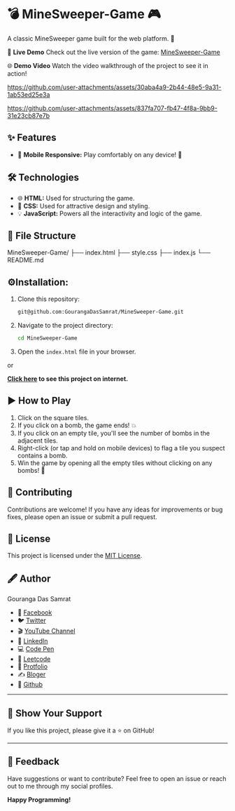 # 💣 MineSweeper-Game 🎮

A classic MineSweeper game built for the web platform. 🚀

🎥 **Live Demo**
Check out the live version of the game: [MineSweeper-Game](https://mine-sweeper-game-mauve.vercel.app/)

🌐 **Demo Video**
Watch the video walkthrough of the project to see it in action!


https://github.com/user-attachments/assets/30aba4a9-2b44-48e5-9a31-1ab53ed25e3a



https://github.com/user-attachments/assets/837fa707-fb47-4f8a-9bb9-31e23cb87e7b


## ✨ Features

* 📱 **Mobile Responsive:** Play comfortably on any device! 🥳

## 🛠️ Technologies

* 🌐 **HTML:** Used for structuring the game.
* 🎨 **CSS:** Used for attractive design and styling.
* 💡 **JavaScript:** Powers all the interactivity and logic of the game.

## 📂 File Structure


MineSweeper-Game/
├── index.html
├── style.css
├── index.js
└── README.md


## ⚙️Installation:

1.  Clone this repository:

    ```bash
    git@github.com:GourangaDasSamrat/MineSweeper-Game.git

2.  Navigate to the project directory:
    ```bash
    cd MineSweeper-Game
    ```
3.  Open the `index.html` file in your browser.

or

**[Click here](https://mine-sweeper-game-mauve.vercel.app/) to see this project on internet.**


## ▶️ How to Play

1.  Click on the square tiles.
2.  If you click on a bomb, the game ends! 💥
3.  If you click on an empty tile, you'll see the number of bombs in the adjacent tiles.
4.  Right-click (or tap and hold on mobile devices) to flag a tile you suspect contains a bomb.
5.  Win the game by opening all the empty tiles without clicking on any bombs! 🎉

## 👏 Contributing

Contributions are welcome! If you have any ideas for improvements or bug fixes, please open an issue or submit a pull request.

## 📰 License

This project is licensed under the [MIT License](https://opensource.org/licenses/MIT).

## 🖋️ Author

Gouranga Das Samrat

- 📘 [Facebook](https://www.facebook.com/gourangadassamrat)
- 🐦 [Twitter](https://x.com/gouranga_khulna)
- 🎬 [YouTube Channel](https://www.youtube.com/@GourangaDasSamrat)
- 💼 [LinkedIn](https://linkedin.com/in/gouranga-das-samrat)
- 💻 [Code Pen](https://codepen.io/gouranga-das-samrat)
- 🚀 [Leetcode](https://leetcode.com/u/cqq98g0hw0/)
- 🎨 [Protfolio](https://gourangadas.netlify.app/)
- ✍️ [Bloger](https://gourangadassamrat.blogspot.com/)
- 🐙 [Github](https://github.com/GourangaDasSamrat)

---

## 🌟 Show Your Support

If you like this project, please give it a ⭐ on GitHub!

---

## 📢 Feedback

Have suggestions or want to contribute? Feel free to open an issue or reach out to me through my social profiles.

**Happy Programming!**
